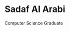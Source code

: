 <!DOCTYPE html>
<html>
<title>Sadaf's CV</title>
<meta charset="UTF-8">
<meta name="viewport" content="width=device-width, initial-scale=1">
<style>

</style>

<body>
<h1>Sadaf Al Arabi</h1>
<p>Computer Science Graduate</p>

</body>
</html>
